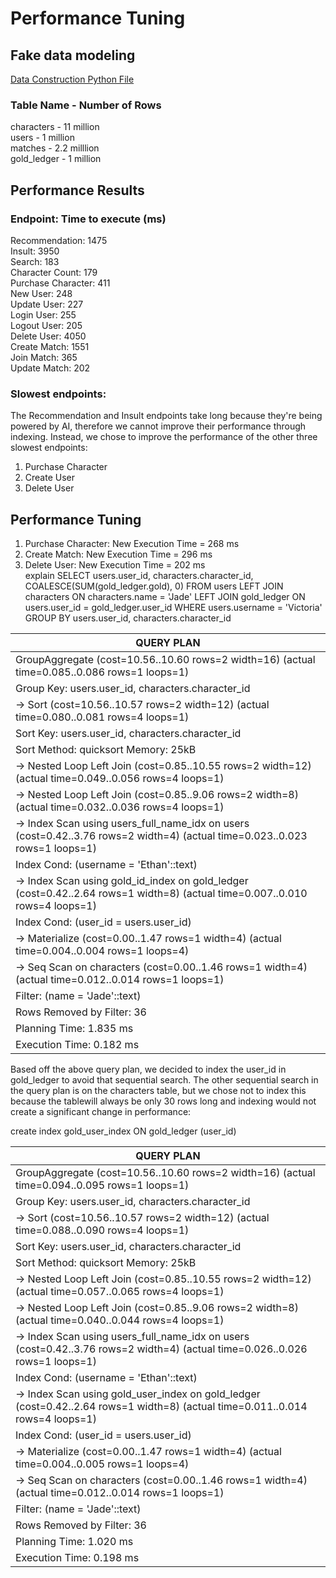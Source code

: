 # Performance Tuning

## Fake data modeling
[Data Construction Python File](https://github.com/EthanV1920/CSC365-DatabasesGroupProject/blob/2a7545955b9715c7d1c5b38348ee4a511d01b6f5/fake_data_gen/fake_char.py#L1)

### Table Name - Number of Rows
characters - 11 million<br />
users - 1 million<br />
matches - 2.2 milllion<br />
gold_ledger - 1 million<br />

## Performance Results
### Endpoint: Time to execute (ms)
Recommendation: 1475<br />
Insult: 3950<br />
Search: 183<br />
Character Count: 179<br />
Purchase Character: 411<br />
New User: 248<br />
Update User: 227<br />
Login User: 255 <br />
Logout User: 205<br />
Delete User: 4050<br />
Create Match: 1551<br />
Join Match: 365<br />
Update Match: 202<br />

### Slowest endpoints:
The Recommendation and Insult endpoints take long because they're being powered by AI, therefore we cannot improve their performance through indexing. Instead, we chose to improve the performance of the other three slowest endpoints:
1. Purchase Character
2. Create User
3. Delete User

## Performance Tuning

1. Purchase Character: New Execution Time = 268 ms
3. Create Match: New Execution Time = 296 ms
4. Delete User: New Execution Time = 202 ms
<br />explain
  SELECT users.user_id, characters.character_id, COALESCE(SUM(gold_ledger.gold), 0)
  FROM users
  LEFT JOIN characters ON characters.name = 'Jade'
  LEFT JOIN gold_ledger ON users.user_id = gold_ledger.user_id
  WHERE users.username = 'Victoria'
  GROUP BY users.user_id, characters.character_id

| QUERY PLAN                                                                                                                                        |
| ------------------------------------------------------------------------------------------------------------------------------------------------- |
| GroupAggregate  (cost=10.56..10.60 rows=2 width=16) (actual time=0.085..0.086 rows=1 loops=1)                                                     |
|   Group Key: users.user_id, characters.character_id                                                                                               |
|   ->  Sort  (cost=10.56..10.57 rows=2 width=12) (actual time=0.080..0.081 rows=4 loops=1)                                                         |
|         Sort Key: users.user_id, characters.character_id                                                                                          |
|         Sort Method: quicksort  Memory: 25kB                                                                                                      |
|         ->  Nested Loop Left Join  (cost=0.85..10.55 rows=2 width=12) (actual time=0.049..0.056 rows=4 loops=1)                                   |
|               ->  Nested Loop Left Join  (cost=0.85..9.06 rows=2 width=8) (actual time=0.032..0.036 rows=4 loops=1)                               |
|                     ->  Index Scan using users_full_name_idx on users  (cost=0.42..3.76 rows=2 width=4) (actual time=0.023..0.023 rows=1 loops=1) |
|                           Index Cond: (username = 'Ethan'::text)                                                                                  |
|                     ->  Index Scan using gold_id_index on gold_ledger  (cost=0.42..2.64 rows=1 width=8) (actual time=0.007..0.010 rows=4 loops=1) |
|                           Index Cond: (user_id = users.user_id)                                                                                   |
|               ->  Materialize  (cost=0.00..1.47 rows=1 width=4) (actual time=0.004..0.004 rows=1 loops=4)                                         |
|                     ->  Seq Scan on characters  (cost=0.00..1.46 rows=1 width=4) (actual time=0.012..0.014 rows=1 loops=1)                        |
|                           Filter: (name = 'Jade'::text)                                                                                           |
|                           Rows Removed by Filter: 36                                                                                              |
| Planning Time: 1.835 ms                                                                                                                           |
| Execution Time: 0.182 ms                                                                                                                          |

Based off the above query plan, we decided to index the user_id in gold_ledger to avoid that sequential search. The other sequential search in the query plan is on the characters table, but we chose not to index this because the tablewill always be only 30 rows long and indexing would not create a significant change in performance:

create index gold_user_index ON gold_ledger (user_id)

| QUERY PLAN                                                                                                                                          |
| --------------------------------------------------------------------------------------------------------------------------------------------------- |
| GroupAggregate  (cost=10.56..10.60 rows=2 width=16) (actual time=0.094..0.095 rows=1 loops=1)                                                       |
|   Group Key: users.user_id, characters.character_id                                                                                                 |
|   ->  Sort  (cost=10.56..10.57 rows=2 width=12) (actual time=0.088..0.090 rows=4 loops=1)                                                           |
|         Sort Key: users.user_id, characters.character_id                                                                                            |
|         Sort Method: quicksort  Memory: 25kB                                                                                                        |
|         ->  Nested Loop Left Join  (cost=0.85..10.55 rows=2 width=12) (actual time=0.057..0.065 rows=4 loops=1)                                     |
|               ->  Nested Loop Left Join  (cost=0.85..9.06 rows=2 width=8) (actual time=0.040..0.044 rows=4 loops=1)                                 |
|                     ->  Index Scan using users_full_name_idx on users  (cost=0.42..3.76 rows=2 width=4) (actual time=0.026..0.026 rows=1 loops=1)   |
|                           Index Cond: (username = 'Ethan'::text)                                                                                    |
|                     ->  Index Scan using gold_user_index on gold_ledger  (cost=0.42..2.64 rows=1 width=8) (actual time=0.011..0.014 rows=4 loops=1) |
|                           Index Cond: (user_id = users.user_id)                                                                                     |
|               ->  Materialize  (cost=0.00..1.47 rows=1 width=4) (actual time=0.004..0.005 rows=1 loops=4)                                           |
|                     ->  Seq Scan on characters  (cost=0.00..1.46 rows=1 width=4) (actual time=0.012..0.014 rows=1 loops=1)                          |
|                           Filter: (name = 'Jade'::text)                                                                                             |
|                           Rows Removed by Filter: 36                                                                                                |
| Planning Time: 1.020 ms                                                                                                                             |
| Execution Time: 0.198 ms                                                                                                                            |
